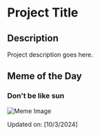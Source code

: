 # Project Title

## Description

Project description goes here.

## Meme of the Day

### Don't be like sun
![Meme Image](https://i.redd.it/jdqugqzq8esd1.png)

Updated on: [10/3/2024]